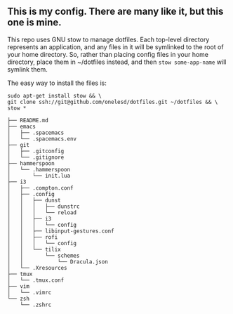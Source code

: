 ## This is my config. There are many like it, but this one is mine.

This repo uses GNU stow to manage dotfiles. Each top-level directory represents an application, and any files in it will be symlinked to the root of your home directory. So, rather than placing config files in your home directory, place them in ~/dotfiles instead, and then `stow some-app-name` will symlink them.

The easy way to install the files is:

```
sudo apt-get install stow && \
git clone ssh://git@github.com/onelesd/dotfiles.git ~/dotfiles && \
stow *
```

```
├── README.md
├── emacs
│   ├── .spacemacs
│   └── .spacemacs.env
├── git
│   ├── .gitconfig
│   └── .gitignore
├── hammerspoon
│   └── .hammerspoon
│       └── init.lua
├── i3
│   ├── .compton.conf
│   ├── .config
│   │   ├── dunst
│   │   │   ├── dunstrc
│   │   │   └── reload
│   │   ├── i3
│   │   │   └── config
│   │   ├── libinput-gestures.conf
│   │   ├── rofi
│   │   │   └── config
│   │   └── tilix
│   │       └── schemes
│   │           └── Dracula.json
│   └── .Xresources
├── tmux
│   └── .tmux.conf
├── vim
│   └── .vimrc
└── zsh
    └── .zshrc
```
